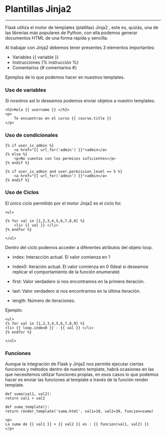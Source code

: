 # Plantillas Jinja2
---
Flask utiliza el motor de templates (platillas) Jinja2 , este es, quizás, una de las librerías más populares de Python, con ella podemos generar documentos HTML de una forma rápida y sencilla.

Al trabajar con Jinja2 debemos tener presentes 3 elementos importantes:

- Variables {{ variable }}
- Instrucciones {% instrucción %}
- Comentarios {# comentarios #}

Ejemplos de lo que podemos hacer en nuestros templates.

### Uso de variables

Si nosotros así lo deseamos podemos enviar objetos a nuestro templates.

```
<h2>Hola {{ username }} </h2>
<p>
    Te encuentras en el curso {{ course.title }}
</p>
```

### Uso de condicionales

```
{% if user_is_admin %} 
    <a href="{{ url_for('admin') }}">admin</a> 
{% else %} 
    <p>No cuentas con los permisos suficientes</p> 
{% endif %}

```

```
{% if user_is_admin and user.permission_level == 5 %} 
    <a href="{{ url_for('admin') }}">admin</a> 
{% endif %}

```

### Uso de Ciclos

El único ciclo permitido por el motor Jinja2 es el ciclo for.

```
<ul>

{% for val in [1,2,3,4,5,6,7,8,9] %}
    <li> {{ val }} </li>
{% endfor %}

</ul>
```

Dentro del ciclo podemos acceder a diferentes atributos del objeto loop.

- index: Interacción actual. El valor comienza en 1

- index0: Iteración actual. El valor comienza en 0 (Ideal si deseamos replicar el comportamiento de la función enumerate)

- first: Valor verdadero si nos encontramos en la primera iteración.

- last: Valor verdadero si nos encontramos en la última iteración.

- length: Número de iteraciones.

Ejemplo:

```
<ul>
{% for val in [1,2,3,4,5,6,7,8,9] %}
<li> {{ loop.index0 }} - {{ val }} </li>
{% endfor %}

</ul>
```

### Funciones

Aunque la integración de Flask y Jinja2 nos permite ejecutar ciertas funciones y métodos dentro de nuestro template, habrá ocasiones en las que necesitemos utilizar funciones propias, en esos casos lo que podemos hacer es enviar las funciones al template a través de la función render template.

```
def suma(val1, val2):
return val1 + val2

def suma_template():
return render_template('suma.html', val1=10, val2=30, funcion=suma)

```

```
<p>
La suma de {{ val1 }} + {{ val2 }} es : {{ funcion(val1, val2) }}
</p>
```
